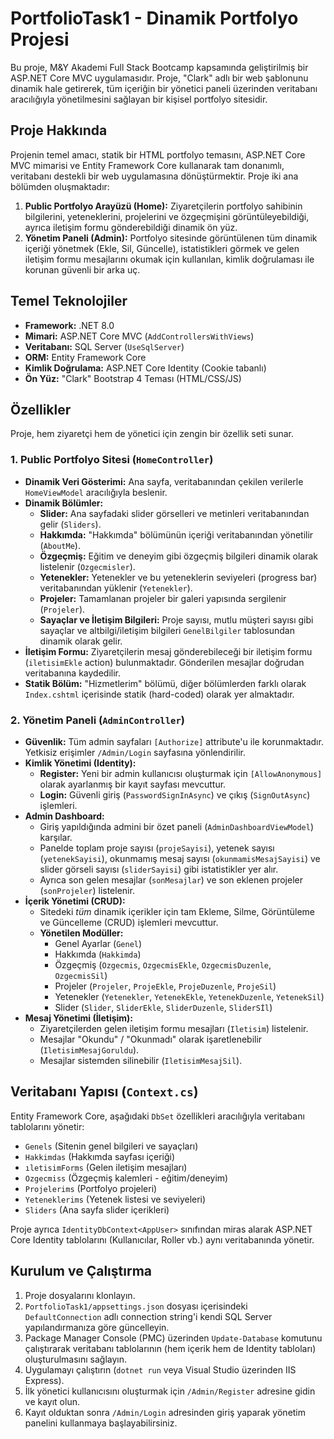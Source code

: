 # PortfolioTask1 - Dinamik Portfolyo Projesi

Bu proje, M&Y Akademi Full Stack Bootcamp kapsamında geliştirilmiş bir ASP.NET Core MVC uygulamasıdır. Proje, "Clark" adlı bir web şablonunu dinamik hale getirerek, tüm içeriğin bir yönetici paneli üzerinden veritabanı aracılığıyla yönetilmesini sağlayan bir kişisel portfolyo sitesidir.

## Proje Hakkında

Projenin temel amacı, statik bir HTML portfolyo temasını, ASP.NET Core MVC mimarisi ve Entity Framework Core kullanarak tam donanımlı, veritabanı destekli bir web uygulamasına dönüştürmektir. Proje iki ana bölümden oluşmaktadır:

1.  **Public Portfolyo Arayüzü (Home):** Ziyaretçilerin portfolyo sahibinin bilgilerini, yeteneklerini, projelerini ve özgeçmişini görüntüleyebildiği, ayrıca iletişim formu gönderebildiği dinamik ön yüz.
2.  **Yönetim Paneli (Admin):** Portfolyo sitesinde görüntülenen tüm dinamik içeriği yönetmek (Ekle, Sil, Güncelle), istatistikleri görmek ve gelen iletişim formu mesajlarını okumak için kullanılan, kimlik doğrulaması ile korunan güvenli bir arka uç.

## Temel Teknolojiler

* **Framework:** .NET 8.0
* **Mimari:** ASP.NET Core MVC (`AddControllersWithViews`)
* **Veritabanı:** SQL Server (`UseSqlServer`)
* **ORM:** Entity Framework Core
* **Kimlik Doğrulama:** ASP.NET Core Identity (Cookie tabanlı)
* **Ön Yüz:** "Clark" Bootstrap 4 Teması (HTML/CSS/JS)

## Özellikler

Proje, hem ziyaretçi hem de yönetici için zengin bir özellik seti sunar.

### 1. Public Portfolyo Sitesi (`HomeController`)

* **Dinamik Veri Gösterimi:** Ana sayfa, veritabanından çekilen verilerle `HomeViewModel` aracılığıyla beslenir.
* **Dinamik Bölümler:**
    * **Slider:** Ana sayfadaki slider görselleri ve metinleri veritabanından gelir (`Sliders`).
    * **Hakkımda:** "Hakkımda" bölümünün içeriği veritabanından yönetilir (`AboutMe`).
    * **Özgeçmiş:** Eğitim ve deneyim gibi özgeçmiş bilgileri dinamik olarak listelenir (`Ozgecmisler`).
    * **Yetenekler:** Yetenekler ve bu yeteneklerin seviyeleri (progress bar) veritabanından yüklenir (`Yetenekler`).
    * **Projeler:** Tamamlanan projeler bir galeri yapısında sergilenir (`Projeler`).
    * **Sayaçlar ve İletişim Bilgileri:** Proje sayısı, mutlu müşteri sayısı gibi sayaçlar ve altbilgi/iletişim bilgileri `GenelBilgiler` tablosundan dinamik olarak gelir.
* **İletişim Formu:** Ziyaretçilerin mesaj gönderebileceği bir iletişim formu (`iletisimEkle` action) bulunmaktadır. Gönderilen mesajlar doğrudan veritabanına kaydedilir.
* **Statik Bölüm:** "Hizmetlerim" bölümü, diğer bölümlerden farklı olarak `Index.cshtml` içerisinde statik (hard-coded) olarak yer almaktadır.

### 2. Yönetim Paneli (`AdminController`)

* **Güvenlik:** Tüm admin sayfaları `[Authorize]` attribute'u ile korunmaktadır. Yetkisiz erişimler `/Admin/Login` sayfasına yönlendirilir.
* **Kimlik Yönetimi (Identity):**
    * **Register:** Yeni bir admin kullanıcısı oluşturmak için `[AllowAnonymous]` olarak ayarlanmış bir kayıt sayfası mevcuttur.
    * **Login:** Güvenli giriş (`PasswordSignInAsync`) ve çıkış (`SignOutAsync`) işlemleri.
* **Admin Dashboard:**
    * Giriş yapıldığında admini bir özet paneli (`AdminDashboardViewModel`) karşılar.
    * Panelde toplam proje sayısı (`projeSayisi`), yetenek sayısı (`yetenekSayisi`), okunmamış mesaj sayısı (`okunmamisMesajSayisi`) ve slider görseli sayısı (`sliderSayisi`) gibi istatistikler yer alır.
    * Ayrıca son gelen mesajlar (`sonMesajlar`) ve son eklenen projeler (`sonProjeler`) listelenir.
* **İçerik Yönetimi (CRUD):**
    * Sitedeki *tüm* dinamik içerikler için tam Ekleme, Silme, Görüntüleme ve Güncelleme (CRUD) işlemleri mevcuttur.
    * **Yönetilen Modüller:**
        * Genel Ayarlar (`Genel`)
        * Hakkımda (`Hakkimda`)
        * Özgeçmiş (`Ozgecmis`, `OzgecmisEkle`, `OzgecmisDuzenle`, `OzgecmisSil`)
        * Projeler (`Projeler`, `ProjeEkle`, `ProjeDuzenle`, `ProjeSil`)
        * Yetenekler (`Yetenekler`, `YetenekEkle`, `YetenekDuzenle`, `YetenekSil`)
        * Slider (`Slider`, `SliderEkle`, `SliderDuzenle`, `SliderSİl`)
* **Mesaj Yönetimi (İletişim):**
    * Ziyaretçilerden gelen iletişim formu mesajları (`Iletisim`) listelenir.
    * Mesajlar "Okundu" / "Okunmadı" olarak işaretlenebilir (`IletisimMesajGoruldu`).
    * Mesajlar sistemden silinebilir (`IletisimMesajSil`).

## Veritabanı Yapısı (`Context.cs`)

Entity Framework Core, aşağıdaki `DbSet` özellikleri aracılığıyla veritabanı tablolarını yönetir:

* `Genels` (Sitenin genel bilgileri ve sayaçları)
* `Hakkimdas` (Hakkımda sayfası içeriği)
* `ıletisimForms` (Gelen iletişim mesajları)
* `Ozgecmiss` (Özgeçmiş kalemleri - eğitim/deneyim)
* `Projelerims` (Portfolyo projeleri)
* `Yeteneklerims` (Yetenek listesi ve seviyeleri)
* `Sliders` (Ana sayfa slider içerikleri)

Proje ayrıca `IdentityDbContext<AppUser>` sınıfından miras alarak ASP.NET Core Identity tablolarını (Kullanıcılar, Roller vb.) aynı veritabanında yönetir.

## Kurulum ve Çalıştırma

1.  Proje dosyalarını klonlayın.
2.  `PortfolioTask1/appsettings.json` dosyası içerisindeki `DefaultConnection` adlı connection string'i kendi SQL Server yapılandırmanıza göre güncelleyin.
3.  Package Manager Console (PMC) üzerinden `Update-Database` komutunu çalıştırarak veritabanı tablolarının (hem içerik hem de Identity tabloları) oluşturulmasını sağlayın.
4.  Uygulamayı çalıştırın (`dotnet run` veya Visual Studio üzerinden IIS Express).
5.  İlk yönetici kullanıcısını oluşturmak için `/Admin/Register` adresine gidin ve kayıt olun.
6.  Kayıt olduktan sonra `/Admin/Login` adresinden giriş yaparak yönetim panelini kullanmaya başlayabilirsiniz.
